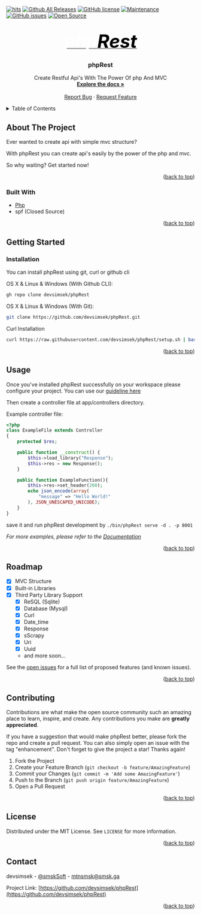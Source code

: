 <div id="top"></div>

<!-- Shields -->
[![hits](https://hits.deltapapa.io/github/devsimsek/phpRest.svg)](https://devsimsek.github.io/phpRest)
[![Github All Releases](https://img.shields.io/github/downloads/devsimsek/phpRest/total.svg)]()
[![GitHub license](https://img.shields.io/github/license/Naereen/StrapDown.js.svg)](https://github.com/devsimsek/phpRest/blob/master/LICENSE)
[![Maintenance](https://img.shields.io/badge/Maintained%3F-yes-green.svg)](https://GitHub.com/devsimsek/phpRest/graphs/commit-activity)
[![GitHub issues](https://img.shields.io/github/issues/devsimsek/phpRest.svg)](https://GitHub.com/devsimsek/phpRest/issues/)
[![Open Source](https://badges.frapsoft.com/os/v1/open-source.svg?v=103)](https://github.com/devsimsek/phpRest)



<!-- Logo -->
<br />
<div align="center">
  <a href="https://github.com/devsimsek/phpRest">
    <i style="font-size: 350%;color: white;-webkit-font-smoothing: antialiased;">php<b style="color: black;text-shadow: #fff 0 0 5px;">Rest</b></i>
  </a>

<h3 align="center">phpRest</h3>

  <p align="center">
    Create Restful Api's With The Power Of php And MVC
    <br />
    <a href="https://github.com/devsimsek/phpRest"><strong>Explore the docs »</strong></a>
    <br />
    <br />
    <a href="https://github.com/devsimsek/phpRest/issues">Report Bug</a>
    ·
    <a href="https://github.com/devsimsek/phpRest/issues">Request Feature</a>
  </p>
</div>



<!-- TABLE OF CONTENTS -->
<details>
  <summary>Table of Contents</summary>
  <ol>
    <li>
      <a href="#about-the-project">About The Project</a>
      <ul>
        <li><a href="#built-with">Built With</a></li>
      </ul>
    </li>
    <li>
      <a href="#getting-started">Getting Started</a>
      <ul>
        <li><a href="#installation">Installation</a></li>
      </ul>
    </li>
    <li><a href="#usage">Usage</a></li>
    <li><a href="#roadmap">Roadmap</a></li>
    <li><a href="#contributing">Contributing</a></li>
    <li><a href="#license">License</a></li>
    <li><a href="#contact">Contact</a></li>
  </ol>
</details>



<!-- ABOUT THE PROJECT -->

## About The Project

Ever wanted to create api with simple mvc structure?

With phpRest you can create api's easily by the power of the php and mvc.

So why waiting? Get started now!

<p align="right">(<a href="#top">back to top</a>)</p>

### Built With

* [Php](https://php.net/)
* spf (Closed Source)

<p align="right">(<a href="#top">back to top</a>)</p>



<!-- GETTING STARTED -->

## Getting Started

### Installation

You can install phpRest using git, curl or github cli

OS X & Linux & Windows (With Github CLI):

```sh
gh repo clone devsimsek/phpRest
```

OS X & Linux & Windows (With Git):

```sh
git clone https://github.com/devsimsek/phpRest.git
```

Curl Installation

```sh
curl https://raw.githubusercontent.com/devsimsek/phpRest/setup.sh | bash
```

<p align="right">(<a href="#top">back to top</a>)</p>



<!-- USAGE EXAMPLES -->

## Usage

Once you've installed phpRest successfully on your workspace please configure your project. You can use
our [guideline here](https://github.com/devsimsek/phpRest/tree/main/wiki/configuration.md)

Then create a controller file at app/controllers directory.

Example controller file:

```php
<?php
class ExampleFile extends Controller
{
    protected $res;

    public function __construct() {
        $this->load_library("Response");
        $this->res = new Response();
    }

    public function ExampleFunction(){
        $this->res->set_header(200);
        echo json_encode(array(
            "message" => "Hello World!"
        ), JSON_UNESCAPED_UNICODE);
    }
}
```

save it and run phpRest development by ```./bin/phpRest serve -d . -p 8001```

_For more examples, please refer to the [Documentation](https://example.com)_

<p align="right">(<a href="#top">back to top</a>)</p>



<!-- ROADMAP -->

## Roadmap

- [x] MVC Structure
- [x] Built-in Libraries
- [x] Third Party Library Support
    - [x] ReSQL (Sqlite)
    - [x] Database (Mysql)
    - [x] Curl
    - [x] Date_time
    - [x] Response
    - [x] sScrapy
    - [x] Uri
    - [x] Uuid
    - and more soon...

See the [open issues](https://github.com/devsimsek/phpRest/issues) for a full list of proposed features (and known
issues).

<p align="right">(<a href="#top">back to top</a>)</p>



<!-- CONTRIBUTING -->

## Contributing

Contributions are what make the open source community such an amazing place to learn, inspire, and create. Any
contributions you make are **greatly appreciated**.

If you have a suggestion that would make phpRest better, please fork the repo and create a pull request. You can also
simply open an issue with the tag "enhancement". Don't forget to give the project a star! Thanks again!

1. Fork the Project
2. Create your Feature Branch (`git checkout -b feature/AmazingFeature`)
3. Commit your Changes (`git commit -m 'Add some AmazingFeature'`)
4. Push to the Branch (`git push origin feature/AmazingFeature`)
5. Open a Pull Request

<p align="right">(<a href="#top">back to top</a>)</p>



<!-- LICENSE -->

## License

Distributed under the MIT License. See `LICENSE` for more information.

<p align="right">(<a href="#top">back to top</a>)</p>



<!-- CONTACT -->

## Contact

devsimsek - [@smskSoft](https://smsk.me) - mtnsmsk@smsk.ga

Project Link: [https://github.com/devsimsek/phpRest](https://github.com/devsimsek/phpRest)

<p align="right">(<a href="#top">back to top</a>)</p>
